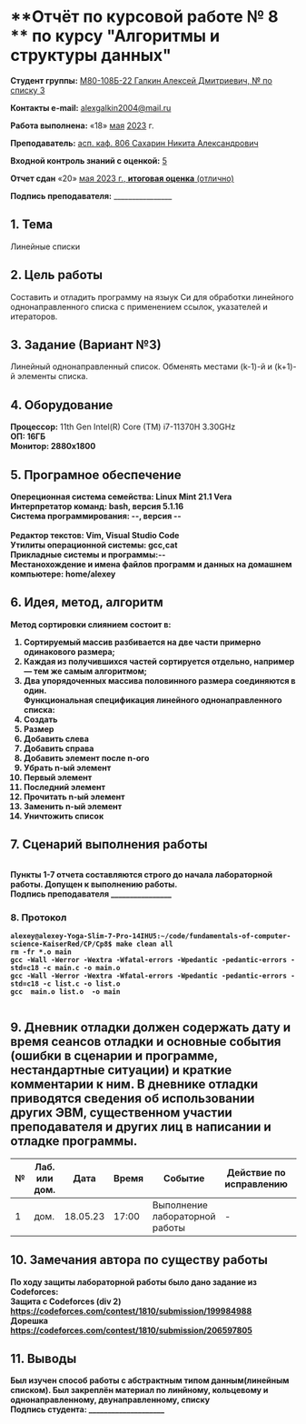 # **Отчёт по курсовой работе № 8 ** по курсу "Алгоритмы и структуры данных"

<b>Студент группы:</b> <ins>М80-108Б-22 Галкин Алексей Дмитриевич, № по списку 3</ins> 

<b>Контакты e-mail:</b> <ins>alexgalkin2004@mail.ru</ins>

<b>Работа выполнена:</b> «18» <ins>мая</ins> <ins>2023</ins> г.

<b>Преподаватель:</b> <ins>асп. каф. 806 Сахарин Никита Александрович</ins>

<b>Входной контроль знаний с оценкой:</b> <ins>5</ins>

<b>Отчет сдан</b> «20» <ins>мая<ins> 2023</ins> г., <b>итоговая оценка</b> <ins> (отлично)</ins>

<b>Подпись преподавателя:</b> ________________  

## 1. Тема
Линейные списки
## 2. Цель работы
Составить и отладить программу на языук Си для обработки линейного однонаправленного списка с применением ссылок, указателей и итераторов. 
## 3. Задание (Вариант №3)
Линейный однонаправленный список. Обменять местами (k-1)-й и (k+1)-й элементы списка.

## 4. Оборудование
<b>Процессор:</b> 11th Gen Intel(R) Core (TM) i7-11370H 3.30GHz<br/>
<b>ОП: 16ГБ <br/>
<b>Монитор: 2880x1800 <br/>
## 5. Програмное обеспечение
<b>Опереционная система семейства: Linux Mint 21.1 Vera<br/>
<b>Интерпретатор команд:</b> bash, версия 5.1.16<br/>
<b>Система программирования:</b> --, версия --<br/>  
<b>Редактор текстов:</b> Vim, Visual Studio Code<br/>
<b>Утилиты операционной системы:</b> gcc,cat<br/>
<b>Прикладные системы и программы:</b>--<br/>
<b>Местанохождение и имена файлов программ и данных на домашнем компьютере:</b> home/alexey<br/>

## 6. Идея, метод, алгоритм   
Метод сортировки слиянием состоит в:
1. Сортируемый массив разбивается на две части примерно одинакового размера;   
2. Каждая из получившихся частей сортируется отдельно, например — тем же самым алгоритмом;   
3. Два упорядоченных массива половинного размера соединяются в один.   
Функциональная спецификация линейного однонаправленного списка:   
1. Создать   
2. Размер    
3. Добавить слева    
4. Добавить справа   
5. Добавить элемент после n-ого   
6. Убрать n-ый элемент         
7. Первый элемент     
8. Последний элемент    
9. Прочитать n-ый элемент    
10. Заменить  n-ый элемент     
11. Уничтожить список    

## 7. Сценарий выполнения работы
```

```
Пункты 1-7 отчета составляются строго до начала лабораторной работы.
Допущен к выполнению работы.  
<b>Подпись преподавателя</b> ________________
### 8. **Протокол**
```
alexey@alexey-Yoga-Slim-7-Pro-14IHU5:~/code/fundamentals-of-computer-science-KaiserRed/CP/Cp8$ make clean all
rm -fr *.o main
gcc -Wall -Werror -Wextra -Wfatal-errors -Wpedantic -pedantic-errors -std=c18 -c main.c -o main.o
gcc -Wall -Werror -Wextra -Wfatal-errors -Wpedantic -pedantic-errors -std=c18 -c list.c -o list.o
gcc  main.o list.o  -o main


```
## 9. Дневник отладки должен содержать дату и время сеансов отладки и основные события (ошибки в сценарии и программе, нестандартные ситуации) и краткие комментарии к ним. В дневнике отладки приводятся сведения об использовании других ЭВМ, существенном участии преподавателя и других лиц в написании и отладке программы.

| № |  Лаб. или дом. | Дата | Время | Событие | Действие по исправлению | Примечание |
| ------ | ------ | ------ | ------ | ------ | ------ | ------ |
| 1 | дом. | 18.05.23 | 17:00 | Выполнение лабораторной работы | - | - |    
## 10. Замечания автора по существу работы
По ходу защиты лабораторной работы было дано задание из Codeforces:     
Защита с Codeforces (div 2)     
https://codeforces.com/contest/1810/submission/199984988    
Дорешка     
https://codeforces.com/contest/1810/submission/206597805    

## 11. Выводы
Был изучен способ работы с абстрактным типом данным(линейным списком). Был закреплён материал по линйному, кольцевому и однонаправленному, двунаправленному, списку   
<b>Подпись студента:</b> ____________________
